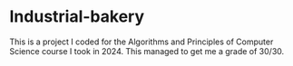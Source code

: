 # Industrial-bakery
This is a project I coded for the Algorithms and Principles of Computer Science course I took in 2024. This managed to get me a grade of 30/30. 
